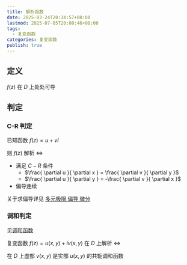 ```yaml
---
title: 解析函数
date: 2025-03-24T20:34:57+08:00
lastmod: 2025-07-05T20:08:46+08:00
tags:
  - 复变函数
categories: 复变函数
publish: true
---
```


## 定义

$f(z)$ 在 $D$ 上处处可导
## 判定

### C-R 判定

已知函数 $f(z)=u+vi$

则 $f(z)$ 解析 $\Leftrightarrow$ 
- 满足 $C-R$ 条件
	- $\frac{ \partial u }{ \partial x } = \frac{ \partial v }{ \partial y }$
	- $\frac{ \partial u }{ \partial y } = -\frac{ \partial v }{ \partial x }$
- 偏导连续

关于求偏导详见 [多元极限 偏导 微分](../%E9%AB%98%E7%AD%89%E6%95%B0%E5%AD%A6/%E5%A4%9A%E5%85%83%E5%BE%AE%E5%88%86/%E5%A4%9A%E5%85%83%E6%9E%81%E9%99%90%20%E5%81%8F%E5%AF%BC%20%E5%BE%AE%E5%88%86.md)

### 调和判定

见[调和函数](./%E8%B0%83%E5%92%8C%E5%87%BD%E6%95%B0.md)

复变函数 $f(z) = u(x,y) + iv(x,y)$ 在 $D$ 上解析 $\Leftrightarrow$

在 $D$ 上虚部 $v(x,y)$ 是实部 $u(x,y)$ 的共轭调和函数
